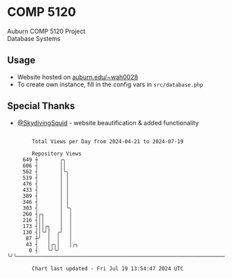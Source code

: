 # COMP 5120
Auburn COMP 5120 Project  
Database Systems

## Usage
- Website hosted on [auburn.edu/~wah0028](https://webhome.auburn.edu/~wah0028/)
- To create own instance, fill in the config vars in `src/database.php`

## Special Thanks
- [@SkydivingSquid](https://github.com/SkydivingSquid) - website beautification & added functionality

```

        Total Views per Day from 2024-04-21 to 2024-07-19

        Repository Views
     649 ┼       ╭╮
     606 ┤       ││
     562 ┤       │╰╮
     519 ┤       │ │
     476 ┤       │ │
     433 ┤       │ │
     389 ┤       │ │
     346 ┤       │ │
     303 ┤       │ ╰╮
     260 ┤╭╮     │  │
     216 ┤││     │  │
     173 ┤││╭╮   │  │
     130 ┤│╰╯│  ╭╯  │
      87 ┼╯  │  │   │
      43 ┤   │╭╮│   │╭╮
       0 ┤   ╰╯╰╯   ╰╯╰────────────────────────────────────────────────────────────────────────────

        Chart last updated - Fri Jul 19 13:54:47 2024 UTC
        
```
